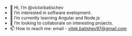 - 👋 Hi, I’m @victorbatischev
- 👀 I’m interested in software evelopment.
- 🌱 I’m currently learning Angular and Node.js
- 💞️ I’m looking to collaborate on interesting projects.
- 📫 How to reach me: email - vitek.batishev97@gmail.com

<!---
victorbatischev/victorbatischev is a ✨ special ✨ repository because its `README.md` (this file) appears on your GitHub profile.
You can click the Preview link to take a look at your changes.
--->
